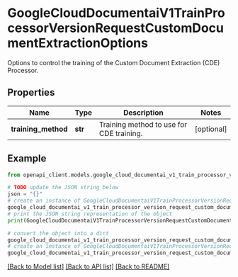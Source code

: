# GoogleCloudDocumentaiV1TrainProcessorVersionRequestCustomDocumentExtractionOptions

Options to control the training of the Custom Document Extraction (CDE) Processor.

## Properties

Name | Type | Description | Notes
------------ | ------------- | ------------- | -------------
**training_method** | **str** | Training method to use for CDE training. | [optional] 

## Example

```python
from openapi_client.models.google_cloud_documentai_v1_train_processor_version_request_custom_document_extraction_options import GoogleCloudDocumentaiV1TrainProcessorVersionRequestCustomDocumentExtractionOptions

# TODO update the JSON string below
json = "{}"
# create an instance of GoogleCloudDocumentaiV1TrainProcessorVersionRequestCustomDocumentExtractionOptions from a JSON string
google_cloud_documentai_v1_train_processor_version_request_custom_document_extraction_options_instance = GoogleCloudDocumentaiV1TrainProcessorVersionRequestCustomDocumentExtractionOptions.from_json(json)
# print the JSON string representation of the object
print(GoogleCloudDocumentaiV1TrainProcessorVersionRequestCustomDocumentExtractionOptions.to_json())

# convert the object into a dict
google_cloud_documentai_v1_train_processor_version_request_custom_document_extraction_options_dict = google_cloud_documentai_v1_train_processor_version_request_custom_document_extraction_options_instance.to_dict()
# create an instance of GoogleCloudDocumentaiV1TrainProcessorVersionRequestCustomDocumentExtractionOptions from a dict
google_cloud_documentai_v1_train_processor_version_request_custom_document_extraction_options_from_dict = GoogleCloudDocumentaiV1TrainProcessorVersionRequestCustomDocumentExtractionOptions.from_dict(google_cloud_documentai_v1_train_processor_version_request_custom_document_extraction_options_dict)
```
[[Back to Model list]](../README.md#documentation-for-models) [[Back to API list]](../README.md#documentation-for-api-endpoints) [[Back to README]](../README.md)


